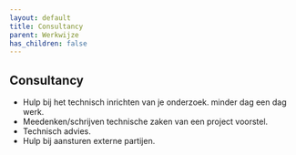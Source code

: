 ```yaml
---
layout: default
title: Consultancy
parent: Werkwijze
has_children: false
---
```


## Consultancy

-   Hulp bij het technisch inrichten van je onderzoek. minder dag een dag werk. 
-   Meedenken/schrijven technische zaken van een project voorstel.
-   Technisch advies.
-   Hulp bij aansturen externe partijen. 